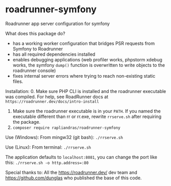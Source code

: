 # roadrunner-symfony
Roadrunner app server configuration for symfony

What does this package do?
* has a working worker configuration that bridges PSR requests from Symfony to Roadrunner
* has all required dependencies installed
* enables debugging applications (web profiler works, phpstorm xdebug works, the symfony `dump()` function is overwritten to write objects to the roadrunner console)
* fixes internal server errors where trying to reach non-existing static files.

Installation:
 0. Make sure PHP CLI is installed and the roadrunner executable was compiled. For help, see RoadRunner docs at `https://roadrunner.dev/docs/intro-install`
 1. Make sure the roadrunner executable is in your `PATH`. If you named the executable different than rr or rr.exe, rewrite `rrserve.sh` after requiring the package.
 2. `composer require rapliandras/roadrunner-symfony`

Use (Windows):
From mingw32 (git bash): `./rrserve.sh`

Use (Linux):
From terminal: `./rrserve.sh`

The application defaults to `localhost:8081`, you can change the port like this: `./rrserve.sh -o http.address=:80`

Special thanks to:
All the https://roadrunner.dev/ dev team and
https://github.com/dunglas who published the base of this code.
